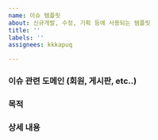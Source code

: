 ```yaml
---
name: 이슈 템플릿
about: 신규개발, 수정, 기획 등에 사용되는 템플릿
title: ''
labels: ''
assignees: kkkapuq

---
```


### 이슈 관련 도메인 (회원, 게시판, etc..)

### 목적

### 상세 내용
